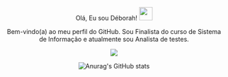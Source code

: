 <p align="center">
  Olá, Eu sou Déborah! <img src="https://media.giphy.com/media/eHjrC6X9zDIMI0alnP/giphy.gif" width="30px">
</p>

<p align="center">
  Bem-vindo(a) ao meu perfil do GitHub. Sou Finalista do curso de Sistema de Informação e atualmente sou Analista de testes.
</p>


<p align="center">
  <img src="https://pa1.aminoapps.com/7042/483b22fa2006762461af06307c65cc3eafd852c4r1-500-370_hq.gif">
</p>

<p align="center">
  <img src="https://github-readme-stats.vercel.app/api?username=deborahcrstna&hide=contribs,prs" alt="Anurag's GitHub stats">
</p>








